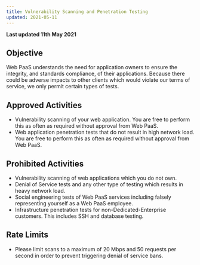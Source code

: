 ```yaml
---
title: Vulnerability Scanning and Penetration Testing
updated: 2021-05-11
---
```


**Last updated 11th May 2021**


## Objective  

Web PaaS understands the need for application owners to ensure the integrity, and standards compliance, of their applications. Because there could be adverse impacts to other clients which would violate our terms of service, we only permit certain types of tests.

## Approved Activities

* Vulnerability scanning of your web application. You are free to perform this as often as required without approval from Web PaaS.
* Web application penetration tests that do not result in high network load.  You are free to perform this as often as required without approval from Web PaaS.

## Prohibited Activities

* Vulnerability scanning of web applications which you do not own.
* Denial of Service tests and any other type of testing which results in heavy network load.
* Social engineering tests of Web PaaS services including falsely representing yourself as a Web PaaS employee.
* Infrastructure penetration tests for non-Dedicated-Enterprise customers. This includes SSH and database testing.

## Rate Limits

* Please limit scans to a maximum of 20 Mbps and 50 requests per second in order to prevent triggering denial of service bans.


